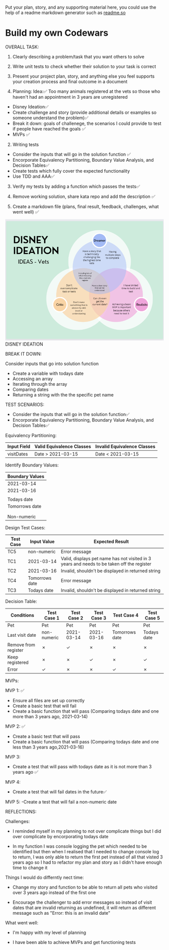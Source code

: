 Put your plan, story, and any supporting material here, you could use the help of a readme markdown generator such as [readme.so](https://readme.so/)

# Build my own Codewars

OVERALL TASK:

1. Clearly describing a problem/task that you want others to solve
2. Write unit tests to check whether their solution to your task is correct
3. Present your project plan, story, and anything else you feel supports your creation process and final outcome in a document

4. Planning:
   Idea:✅
   Too many animals registered at the vets so those who haven't had an appointment in 3 years are unregistered

- Disney Ideation✅
- Create challenge and story (provide additional details or examples so someone understand the problem)✅
- Break it down: goals of challenege, the scenarios I could provide to test if people have reached the goals ✅
- MVPs ✅

2. Writing tests

- Consider the inputs that will go in the solution function ✅
- Encorporate Equivalency Partitioning, Boundary Value Analysis, and Decision Tables✅
- Create tests which fully cover the expected functionality
- Use TDD and AAA✅

3. Verify my tests by adding a function which passes the tests✅

4. Remove working solution, share kata repo and add the description ✅

5. Create a markdown file (plans, final result, feedback, challenges, what went well) ✅

![alt text](<Screenshot 2024-03-14 232126.png>) DISNEY IDEATION

BREAK IT DOWN:

Consider inputs that go into solution function

- Create a variable with todays date
- Accessing an array
- Iterating through the array
- Comparing dates
- Returning a string with the the specific pet name

TEST SCENARIOS:

- Consider the inputs that will go in the solution function✅
- Encorporate Equivalency Partitioning, Boundary Value Analysis, and Decision Tables✅

Equivalency Partitioning:

| Input Field | Valid Equivalence Classes | Invalid Equivalence Classes |
| ----------- | ------------------------- | --------------------------- |
| visitDates  | Date > 2021-03-15         | Date < 2021-03-15           |

Identify Boundary Values:

| Boundary Values |
| --------------- |
| 2021-03-14      |
| 2021-03-16      |
|                 |
| Todays date     |
| Tomorrows date  |
|                 |
|                 |
| Non-numeric     |

Design Test Cases:

| Test Case | Input Value    | Expected Result                                                                            |
| --------- | -------------- | ------------------------------------------------------------------------------------------ |
| TC5       | non-numeric    | Error message                                                                              |
| TC1       | 2021-03-14     | Valid, displays pet name has not visited in 3 years and needs to be taken off the register |
| TC2       | 2021-03-16     | Invalid, shouldn't be displayed in returned string                                         |
| TC4       | Tomorrows date | Error message                                                                              |
| TC3       | Todays date    | Invalid, shouldn't be displayed in returned string                                         |

Decision Table:

| Conditions           | Test Case 1 | Test Case 2 | Test Case 3 | Test Case 4    | Test Case 5 |
| -------------------- | ----------- | ----------- | ----------- | -------------- | ----------- |
| Pet                  | Pet         | Pet         | Pet         | Pet            | Pet         |
| Last visit date      | non-numeric | 2021-03-14  | 2021-03-16  | Tomorrows date | Todays date |
| Remove from register | ✗           | ✓           | ✗           | ✗              | ✗           |
| Keep registered      | ✗           | ✗           | ✓           | ✗              | ✓           |
| Error                | ✓           | ✗           | ✗           | ✓              | ✗           |

MVPs:

MVP 1: ✅

- Ensure all files are set up correctly
- Create a basic test that will fail
- Create a basic function that will pass
  (Comparing todays date and one more than 3 years ago, 2021-03-14)

MVP 2: ✅

- Create a basic test that will pass
- Create a basic function that will pass
  (Comparing todays date and one less than 3 years ago,2021-03-16)

MVP 3:

- Create a test that will pass with todays date as it is not more than 3 years ago ✅

MVP 4:

- Create a test that will fail dates in the future✅

MVP 5:
-Create a test that will fail a non-numeric date

REFLECTIONS:

Challenges:

- I reminded myself in my planning to not over complicate things but I did over complicate by encorporating todays date

- In my function I was console logging the pet which needed to be identified but then when I realised that I needed to change console log to return, I was only able to return the first pet instead of all that visted 3 years ago so I had to refactor my plan and story as I didn't have enough time to change it

Things I would do differntly nect time:

- Change my story and function to be able to return all pets who visited over 3 years ago instead of the first one

- Encourage the challenger to add error messages so instead of visit dates that are invalid returning as undefined, it will return as different message such as "Error: this is an invalid date"

What went well:

- I'm happy with my level of planning

- I have been able to achieve MVPs and get functioning tests
